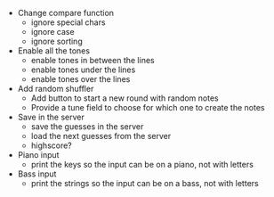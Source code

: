 - Change compare function
  - ignore special chars
  - ignore case
  - ignore sorting
- Enable all the tones
  - enable tones in between the lines
  - enable tones under the lines
  - enable tones over the lines
- Add random shuffler
  - Add button to start a new round with random notes
  - Provide a tune field to choose for which one to create the notes
- Save in the server
  - save the guesses in the server
  - load the next guesses from the server
  - highscore?
- Piano input
  - print the keys so the input can be on a piano, not with letters
- Bass input
  - print the strings so the input can be on a bass, not with letters
